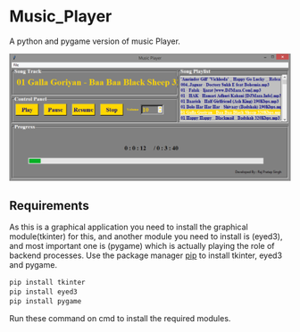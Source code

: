 # Music_Player
A python and pygame version of music Player.


![](https://github.com/rajpratap/Music_Player/blob/master/IMAGES/Capture.PNG)

## Requirements

As this is a graphical application you need to install the graphical module(tkinter) for this,
and another module you need to install is (eyed3), and most important one is (pygame) which is actually playing the role of backend processes.
Use the package manager [pip](https://pip.pypa.io/en/stable/) to install tkinter, eyed3 and pygame.

```bash
pip install tkinter
pip install eyed3
pip install pygame
```

Run these command on cmd to install the required modules.
